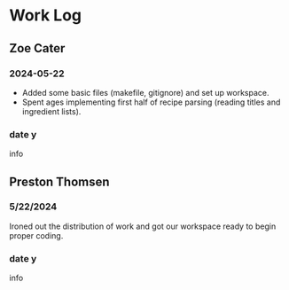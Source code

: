 # Work Log

## Zoe Cater

### 2024-05-22

- Added some basic files (makefile, gitignore) and set up workspace.
- Spent ages implementing first half of recipe parsing (reading titles and ingredient lists).

### date y

info


## Preston Thomsen

### 5/22/2024

Ironed out the distribution of work and got our workspace ready to begin proper coding.

### date y

info
